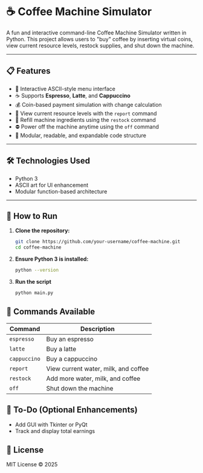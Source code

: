 # ☕ Coffee Machine Simulator

A fun and interactive command-line Coffee Machine Simulator written in Python. This project allows users to "buy" coffee by inserting virtual coins, view current resource levels, restock supplies, and shut down the machine.

---

## 📋 Features

- 🔘 Interactive ASCII-style menu interface
- ☕ Supports **Espresso**, **Latte**, and **Cappuccino**
- 💰 Coin-based payment simulation with change calculation
- 🧾 View current resource levels with the `report` command
- 🔄 Refill machine ingredients using the `restock` command
- ⛔ Power off the machine anytime using the `off` command
- 🧠 Modular, readable, and expandable code structure

---

## 🛠️ Technologies Used

- Python 3
- ASCII art for UI enhancement
- Modular function-based architecture

---

## 🚀 How to Run

1. **Clone the repository:**
   ```bash
   git clone https://github.com/your-username/coffee-machine.git
   cd coffee-machine
   ```
2. **Ensure Python 3 is installed:**
    ```bash
    python --version
    ```
3. **Run the script**
    ```bash
    python main.py
    ```

## 🔐 Commands Available
| Command      | Description                          |
| ------------ | ------------------------------------ |
| `espresso`   | Buy an espresso                      |
| `latte`      | Buy a latte                          |
| `cappuccino` | Buy a cappuccino                     |
| `report`     | View current water, milk, and coffee |
| `restock`    | Add more water, milk, and coffee     |
| `off`        | Shut down the machine                |

## 📌 To-Do (Optional Enhancements)
- Add GUI with Tkinter or PyQt
- Track and display total earnings

## 📄 License
MIT License © 2025 



